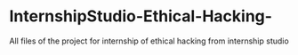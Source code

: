 # InternshipStudio-Ethical-Hacking-
All files of the project for internship of ethical hacking from internship studio
